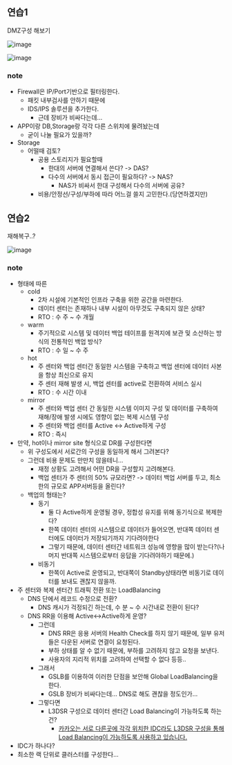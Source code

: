 ## 연습1
DMZ구성 해보기

![image](https://user-images.githubusercontent.com/19552819/98814534-25d7d580-2469-11eb-8b5d-50f2271ba3f6.png)

![image](https://user-images.githubusercontent.com/19552819/98814576-3425f180-2469-11eb-9ae4-44f52d30d8d5.png)

### note
- Firewall은 IP/Port기반으로 필터링한다.
  - 패킷 내부검사를 안하기 때문에
  - IDS/IPS 솔루션을 추가한다.
    - 근데 장비가 비싸다는데...
- APP이랑 DB,Storage랑 각각 다른 스위치에 물려놨는데
  - 굳이 나눌 필요가 있을까?
- Storage
  - 어떨때 검토?
    - 공용 스토리지가 필요할때
      - 한대의 서버에 연결해서 쓴다? -> DAS?
      - 다수의 서버에서 동시 접근이 필요하다? -> NAS?
        - NAS가 비싸서 한대 구성해서 다수의 서버에 공유?
    - 비용/안정선/구성/부하에 따라 어느걸 쓸지 고민한다.(당연하겠지만)

## 연습2
재해복구..?

![image](https://user-images.githubusercontent.com/19552819/98817267-368a4a80-246d-11eb-9708-fde5349fd5d9.png)

### note
- 형태에 따른
  - cold
    - 2차 시설에 기본적인 인프라 구축을 위한 공간을 마련한다.
    - 데이터 센터는 존재하나 내부 시설이 아무것도 구축되지 않은 상태?
    - RTO : 수 주 ~ 수 개월
  - warm
    - 주기적으로 시스템 및 데이터 백업 테이프를 원격지에 보관 및 소산하는 방식의 전통적인 백업 방식?
    - RTO : 수 일 ~ 수 주
  - hot
    - 주 센터와 백업 센터간 동일한 시스템을 구축하고 백업 센터에 데이터 사본을 항상 최신으로 유지
    - 주 센터 재해 발생 시, 백업 센터를 active로 전환하여 서비스 실시
    - RTO : 수 시간 이내
  - mirror
    - 주 센터와 백업 센터 간 동일한 시스템 이미지 구성 및 데이터를 구축하여 재해/장애 발생 시에도 영향이 없는 복제 시스템 구성
    - 주 센터와 백업 센터를 Active <-> Active하게 구성
    - RTO : 즉시
- 만약, hot이나 mirror site 형식으로 DR를 구성한다면
  - 위 구성도에서 서로간의 구성을 동일하게 해서 그려본다?
  - 그런데 비용 문제도 만만치 않을테니...
    - 재정 상황도 고려해서 어떤 DR을 구성할지 고려해본다.
    - 백업 센터가 주 센터의 50% 규모라면? -> 데이터 백업 서버를 두고, 최소한의 규모로 APP서버등을 올린다?
  - 백업의 형태는?
    - 동기
      - 둘 다 Active하게 운영될 경우, 정합성 유지를 위해 동기식으로 복제한다?
      - 한쪽 데이터 센터의 시스템으로 데이터가 들어오면, 반대쪽 데이터 센터에도 데이터가 저장되기까지 기다려야한다
      - 그렇기 때문에, 데이터 센터간 네트워크 성능에 영향을 많이 받는다?(나머지 반대쪽 시스템으로부터 응답을 기다려야하기 때문에.)
    - 비동기
      - 한쪽이 Active로 운영되고, 반대쪽이 Standby상태라면 비동기로 데이터를 보내도 괜찮지 않을까.
- 주 센터와 복제 센터간 트래픽 전환 또는 LoadBalancing
  - DNS 단에서 레코드 수정으로 전환?
    - DNS 캐시가 걱정되긴 하는데, 수 분 ~ 수 시간내로 전환이 된다?
  - DNS RR을 이용해 Active<->Active하게 운영?
    - 그런데
      - DNS RR은 응용 서버의 Health Check를 하지 않기 때문에, 일부 유저들은 다운된 서버로 연결이 요청된다.
      - 부하 상태를 알 수 없기 때문에, 부하를 고려하지 않고 요청을 보낸다.
      - 사용자의 지리적 위치를 고려하여 선택할 수 없다 등등..
    - 그래서 
      - GSLB를 이용하여 이러한 단점을 보안해 Global LoadBalancing을 한다.
      - GSLB 장비가 비싸다는데... DNS로 해도 괜찮을 정도인가...
    - 그렇다면
      - L3DSR 구성으로 데이터 센터간 Load Balancing이 가능하도록 하는건?
        - [카카오는 서로 다른곳에 각각 위치한 IDC라도 L3DSR 구성을 통해 Load Balancing이 가능하도록 사용하고 있습니다.](https://tech.kakao.com/2014/05/28/l3dsr/)
 - IDC가 하나다?
  - 최소한 랙 단위로 클러스터를 구성한다...
